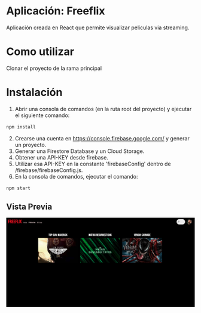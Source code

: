 # Aplicación: Freeflix 
Aplicación creada en React que permite visualizar peliculas via streaming.

# Como utilizar
Clonar el proyecto de la rama principal

# Instalación
1. Abrir una consola de comandos (en la ruta root del proyecto) y ejecutar el siguiente comando:
```bash
npm install
```
2. Crearse una cuenta en https://console.firebase.google.com/ y generar un proyecto.
3. Generar una Firestore Database y un Cloud Storage.
4. Obtener una API-KEY desde firebase.
5. Utilizar esa API-KEY en la constante 'firebaseConfig' dentro de /firebase/firebaseConfig.js.
6. En la consola de comandos, ejecutar el comando:
```bash
npm start
```
## Vista Previa
![](/preview.png)

